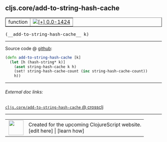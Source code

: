## cljs.core/add-to-string-hash-cache



 <table border="1">
<tr>
<td>function</td>
<td><a href="https://github.com/cljsinfo/cljs-api-docs/tree/0.0-1424"><img valign="middle" alt="[+] 0.0-1424" title="Added in 0.0-1424" src="https://img.shields.io/badge/+-0.0--1424-lightgrey.svg"></a> </td>
</tr>
</table>


 <samp>
(__add-to-string-hash-cache__ k)<br>
</samp>

---







Source code @ [github](https://github.com/clojure/clojurescript/blob/r2725/src/cljs/cljs/core.cljs#L524-L528):

```clj
(defn add-to-string-hash-cache [k]
  (let [h (hash-string* k)]
    (aset string-hash-cache k h)
    (set! string-hash-cache-count (inc string-hash-cache-count))
    h))
```

<!--
Repo - tag - source tree - lines:

 <pre>
clojurescript @ r2725
└── src
    └── cljs
        └── cljs
            └── <ins>[core.cljs:524-528](https://github.com/clojure/clojurescript/blob/r2725/src/cljs/cljs/core.cljs#L524-L528)</ins>
</pre>

-->

---



###### External doc links:

[`cljs.core/add-to-string-hash-cache` @ crossclj](http://crossclj.info/fun/cljs.core.cljs/add-to-string-hash-cache.html)<br>

---

 <table>
<tr><td>
<img valign="middle" align="right" width="48px" src="http://i.imgur.com/Hi20huC.png">
</td><td>
Created for the upcoming ClojureScript website.<br>
[edit here] | [learn how]
</td></tr></table>

[edit here]:https://github.com/cljsinfo/cljs-api-docs/blob/master/cljsdoc/cljs.core_add-to-string-hash-cache.cljsdoc
[learn how]:https://github.com/cljsinfo/cljs-api-docs/wiki/cljsdoc-files

<!--

This information was too distracting to show to readers, but I'll leave it
commented here since it is helpful to:

- pretty-print the data used to generate this document
- and show how to retrieve that data



The API data for this symbol:

```clj
{:ns "cljs.core",
 :name "add-to-string-hash-cache",
 :type "function",
 :signature ["[k]"],
 :source {:code "(defn add-to-string-hash-cache [k]\n  (let [h (hash-string* k)]\n    (aset string-hash-cache k h)\n    (set! string-hash-cache-count (inc string-hash-cache-count))\n    h))",
          :title "Source code",
          :repo "clojurescript",
          :tag "r2725",
          :filename "src/cljs/cljs/core.cljs",
          :lines [524 528]},
 :full-name "cljs.core/add-to-string-hash-cache",
 :full-name-encode "cljs.core_add-to-string-hash-cache",
 :history [["+" "0.0-1424"]]}

```

Retrieve the API data for this symbol:

```clj
;; from Clojure REPL
(require '[clojure.edn :as edn])
(-> (slurp "https://raw.githubusercontent.com/cljsinfo/cljs-api-docs/catalog/cljs-api.edn")
    (edn/read-string)
    (get-in [:symbols "cljs.core/add-to-string-hash-cache"]))
```

-->
